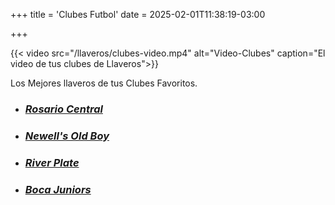 +++
title = 'Clubes Futbol'
date = 2025-02-01T11:38:19-03:00

+++


{{< video src="/llaveros/clubes-video.mp4" alt="Video-Clubes" caption="El video de tus clubes de Llaveros">}}

Los Mejores llaveros de tus Clubes Favoritos.


- ### [***Rosario Central***](/alpha.impresiones/llaveros/clubes/rc) 

- ### [***Newell's Old Boy***](/alpha.impresiones/llaveros/clubes/nob)

- ### [***River Plate***](/alpha.impresiones/llaveros/clubes/rp)

- ### [***Boca Juniors***](/alpha.impresiones/llaveros/clubes/boca)

